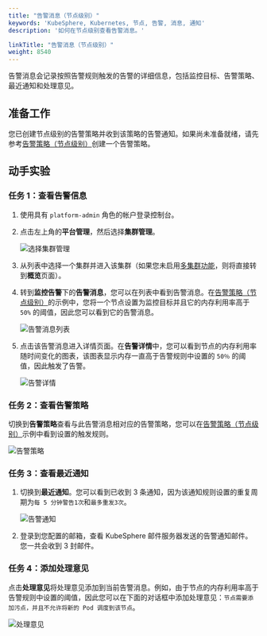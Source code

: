 ```yaml
---
title: "告警消息（节点级别）"
keywords: 'KubeSphere, Kubernetes, 节点, 告警, 消息, 通知'
description: '如何在节点级别查看告警消息。'

linkTitle: "告警消息（节点级别）"
weight: 8540
---
```


告警消息会记录按照告警规则触发的告警的详细信息，包括监控目标、告警策略、最近通知和处理意见。
## 准备工作

您已创建节点级别的告警策略并收到该策略的告警通知。如果尚未准备就绪，请先参考[告警策略（节点级别）](../alerting-policy/)创建一个告警策略。

## 动手实验

### 任务 1：查看告警信息

1. 使用具有 `platform-admin` 角色的帐户登录控制台。

2. 点击左上角的**平台管理**，然后选择**集群管理**。

    ![选择集群管理](/images/docs/zh-cn/cluster-administration/cluster-wide-alerting-and-notification/alerting-message-node-level/alerting_message_node_level_guide.png)

3. 从列表中选择一个集群并进入该集群（如果您未启用[多集群功能](../../../multicluster-management/)，则将直接转到**概览**页面）。

4. 转到**监控告警**下的**告警消息**，您可以在列表中看到告警消息。在[告警策略（节点级别）](../alerting-policy/)的示例中，您将一个节点设置为监控目标并且它的内存利用率高于 `50%` 的阈值，因此您可以看到它的告警消息。

    ![告警消息列表](/images/docs/zh-cn/cluster-administration/cluster-wide-alerting-and-notification/alerting-message-node-level/alerting_message_node_level_list.png)

5. 点击该告警消息进入详情页面。在**告警详情**中，您可以看到节点的内存利用率随时间变化的图表，该图表显示内存一直高于告警规则中设置的 `50％` 的阈值，因此触发了告警。

    ![告警详情](/images/docs/zh-cn/cluster-administration/cluster-wide-alerting-and-notification/alerting-message-node-level/alerting_message_node_level_detail.png)

### 任务 2：查看告警策略

切换到**告警策略**查看与此告警消息相对应的告警策略，您可以在[告警策略（节点级别）](../alerting-policy/)示例中看到设置的触发规则。

![告警策略](/images/docs/zh-cn/cluster-administration/cluster-wide-alerting-and-notification/alerting-message-node-level/alerting_message_node_level_policy.png)

### 任务 3：查看最近通知

1. 切换到**最近通知**。您可以看到已收到 3 条通知，因为该通知规则设置的重复周期为`每 5 分钟警告1次`和`最多重发3次`。

    ![告警通知](/images/docs/zh-cn/cluster-administration/cluster-wide-alerting-and-notification/alerting-message-node-level/alerting_message_node_level_notification.png)

2. 登录到您配置的邮箱，查看 KubeSphere 邮件服务器发送的告警通知邮件。您一共会收到 3 封邮件。

### 任务 4：添加处理意见

点击**处理意见**将处理意见添加到当前告警消息。例如，由于节点的内存利用率高于告警规则中设置的阈值，因此您可以在下面的对话框中添加处理意见：`节点需要添加污点，并且不允许将新的 Pod 调度到该节点`。

![处理意见](/images/docs/zh-cn/cluster-administration/cluster-wide-alerting-and-notification/alerting-message-node-level/alerting_message_node_level_comment.PNG)
